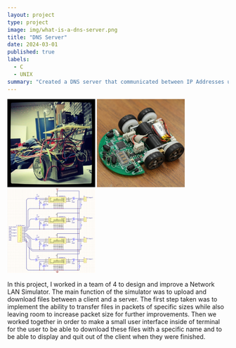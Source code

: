 ```yaml
---
layout: project
type: project
image: img/what-is-a-dns-server.png
title: "DNS Server"
date: 2024-03-01
published: true
labels:
  - C
  - UNIX
summary: "Created a DNS server that communicated between IP Addresses using domain names which allows for downloading and uploading files from different servers."
---
```


<div class="text-center p-4">
  <img width="200px" src="../img/micromouse/micromouse-robot.png" class="img-thumbnail" >
  <img width="200px" src="../img/micromouse/micromouse-robot-2.jpg" class="img-thumbnail" >
  <img width="200px" src="../img/micromouse/micromouse-circuit.png" class="img-thumbnail" >
</div>

In this project, I worked in a team of 4 to design and improve a Network LAN Simulator. The main function of the simulator was to upload and download files between a client and a server. The first step taken was to implement the ability to transfer files in packets of specific sizes while also leaving room to increase packet size for further improvements. Then we worked together in order to make a small user interface inside of terminal for the user to be able to download these files with a specific name and to be able to display and quit out of the client when they were finished.
